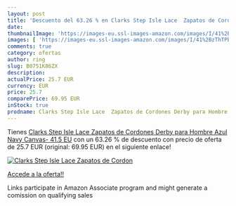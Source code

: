 ```yaml
---
layout: post
title: 'Descuento del 63.26 % en Clarks Step Isle Lace  Zapatos de Cordon'
date: 
thumbnailImage: 'https://images-eu.ssl-images-amazon.com/images/I/41%2BzThTPbyL._SL200_.jpg'
images: [ 'https://images-eu.ssl-images-amazon.com/images/I/41%2BzThTPbyL._SL200_.jpg' ]
comments: true
category: ofertas
author: ring
slug: B0751K86ZX
description:
actualPrice: 25.7 EUR
currency: EUR
price: 25.7
comparePrice: 69.95 EUR
inStock: true
prodname: Clarks Step Isle Lace  Zapatos de Cordones Derby para Hombre  Azul  Navy Canvas-   41.5 EU
---
```


Tienes [Clarks Step Isle Lace  Zapatos de Cordones Derby para Hombre  Azul  Navy Canvas-   41.5 EU](https://www.amazon.es/dp/B0751K86ZX/?tag=tolees-21) con un 63.26 % de descuento con precio de oferta de 25.7 EUR (original: 69.95 EUR) en el siguiente enlace!

[![Clarks Step Isle Lace  Zapatos de Cordon](https://images-eu.ssl-images-amazon.com/images/I/41%2BzThTPbyL._SL200_.jpg)](https://www.amazon.es/dp/B0751K86ZX/?tag=tolees-21)

[Accede a la oferta!!](https://www.amazon.es/dp/B0751K86ZX/?tag=tolees-21)

Links participate in Amazon Associate program and might generate a comission on qualifying sales



